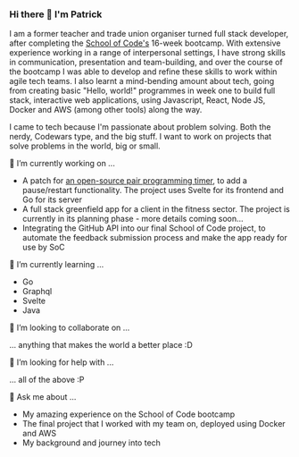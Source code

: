 ### Hi there 👋 I'm Patrick

I am a former teacher and trade union organiser turned full stack developer, after completing the [School of Code's](https://www.schoolofcode.co.uk/) 16-week bootcamp.  With extensive experience working in a range of interpersonal settings, I have strong skills in communication, presentation and team-building, and over the course of the bootcamp I was able to develop and refine these skills to work within agile tech teams.  I also learnt a mind-bending amount about tech, going from creating basic "Hello, world!" programmes in week one to build full stack, interactive web applications, using Javascript, React, Node JS, Docker and AWS (among other tools) along the way.

I came to tech because I'm passionate about problem solving.  Both the nerdy, Codewars type, and the big stuff.  I want to work on projects that solve problems in the world, big or small.

🔭 I’m currently working on ...
 
 * A patch for [an open-source pair programming timer](https://pairprogrammingtimer.com/), to add a pause/restart functionality.  The project uses Svelte for its frontend and Go for its server
 * A full stack greenfield app for a client in the fitness sector.  The project is currently in its planning phase - more details coming soon...
 * Integrating the GitHub API into our final School of Code project, to automate the feedback submission process and make the app ready for use by SoC
 
🌱 I’m currently learning ...

* Go
* Graphql
* Svelte
* Java

👯 I’m looking to collaborate on ...

... anything that makes the world a better place :D

🤔 I’m looking for help with ...

... all of the above :P

💬 Ask me about ...

* My amazing experience on the School of Code bootcamp
* The final project that I worked with my team on, deployed using Docker and AWS
* My background and journey into tech

<!-- - 📫 How to reach me: ... -->
<!-- - 😄 Pronouns: ... -->
<!-- - ⚡ Fun fact: ... -->
